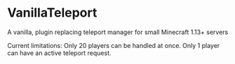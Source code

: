 # VanillaTeleport
A vanilla, plugin replacing teleport manager for small Minecraft 1.13+ servers

Current limitations:
  Only 20 players can be handled at once.
  Only 1 player can have an active teleport request.
